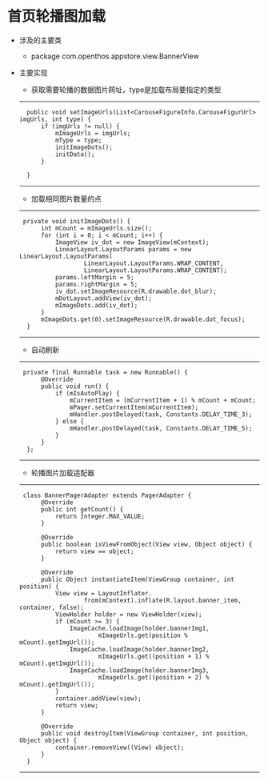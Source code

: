 # 首页轮播图加载

- 涉及的主要类
  - package com.openthos.appstore.view.BannerView
- 主要实现
    
  - 获取需要轮播的数据图片网址，type是加载布局要指定的类型
  ***
        public void setImageUrls(List<CarouseFigureInfo.CarouseFigurUrl> imgUrls, int type) {
            if (imgUrls != null) {
                mImageUrls = imgUrls;
                mType = type;
                initImageDots();
                initData();
            }
    
        }
   ***
   
   - 加载相同图片数量的点
   ***
       private void initImageDots() {
            int mCount = mImageUrls.size();
            for (int i = 0; i < mCount; i++) {
                ImageView iv_dot = new ImageView(mContext);
                LinearLayout.LayoutParams params = new LinearLayout.LayoutParams(
                        LinearLayout.LayoutParams.WRAP_CONTENT,
                        LinearLayout.LayoutParams.WRAP_CONTENT);
                params.leftMargin = 5;
                params.rightMargin = 5;
                iv_dot.setImageResource(R.drawable.dot_blur);
                mDotLayout.addView(iv_dot);
                mImageDots.add(iv_dot);
            }
            mImageDots.get(0).setImageResource(R.drawable.dot_focus);
        }
    ***
    
   - 自动刷新
   ***
       private final Runnable task = new Runnable() {
            @Override
            public void run() {
                if (mIsAutoPlay) {
                    mCurrentItem = (mCurrentItem + 1) % mCount + mCount;
                    mPager.setCurrentItem(mCurrentItem);
                    mHandler.postDelayed(task, Constants.DELAY_TIME_3);
                } else {
                    mHandler.postDelayed(task, Constants.DELAY_TIME_5);
                }
            }
        };
   ***
   
   - 轮播图片加载适配器
   ***
       class BannerPagerAdapter extends PagerAdapter {
            @Override
            public int getCount() {
                return Integer.MAX_VALUE;
            }
    
            @Override
            public boolean isViewFromObject(View view, Object object) {
                return view == object;
            }
    
            @Override
            public Object instantiateItem(ViewGroup container, int position) {
                View view = LayoutInflater.
                        from(mContext).inflate(R.layout.banner_item, container, false);
                ViewHolder holder = new ViewHolder(view);
                if (mCount >= 3) {
                    ImageCache.loadImage(holder.bannerImg1,
                            mImageUrls.get(position % mCount).getImgUrl());
                    ImageCache.loadImage(holder.bannerImg2,
                            mImageUrls.get((position + 1) % mCount).getImgUrl());
                    ImageCache.loadImage(holder.bannerImg3,
                            mImageUrls.get((position + 2) % mCount).getImgUrl());
                }
                container.addView(view);
                return view;
            }
    
            @Override
            public void destroyItem(ViewGroup container, int position, Object object) {
                container.removeView((View) object);
            }
        }      
    ***
  
